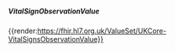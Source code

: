 ##### VitalSignObservationValue

{{render:https://fhir.hl7.org.uk/ValueSet/UKCore-VitalSignsObservationValue}}
